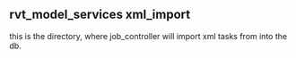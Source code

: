 ## rvt_model_services xml_import

this is the directory, where job_controller will import xml tasks from into the db.
